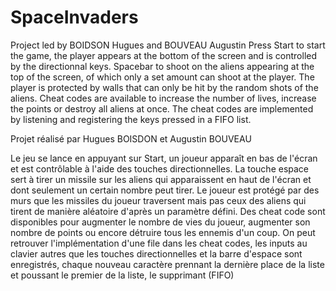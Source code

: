 # SpaceInvaders
Project led by BOIDSON Hugues and BOUVEAU Augustin
Press Start to start the game, the player appears at the bottom of the screen and is controlled by the directionnal keys. Spacebar to shoot on the aliens appearing at the top of the screen, of which only a set amount can shoot at the player. The player is protected by walls that can only be hit by the random shots of the aliens. 
Cheat codes are available to increase the number of lives, increase the points or destroy all aliens at once. The cheat codes are implemented by listening and registering the keys pressed in a FIFO list.




Projet réalisé par Hugues BOISDON et Augustin BOUVEAU

Le jeu se lance en appuyant sur Start, un joueur apparaît en bas de l'écran et est contrôlable à l'aide des touches directionnelles. La touche espace sert à tirer un missile sur les aliens qui apparaissent en haut de l'écran et dont seulement un certain nombre peut tirer. Le joueur est protégé par des murs que les missiles du joueur traversent mais pas ceux des aliens qui tirent de manière aléatoire d'après un paramètre défini.
Des cheat code sont disponibles pour augmenter le nombre de vies du joueur, augmenter son nombre de points ou encore détruire tous les ennemis d'un coup.
On peut retrouver l'implémentation d'une file dans les cheat codes, les inputs au clavier autres que les touches directionnelles et la barre d'espace sont enregistrés, chaque nouveau caractère prennant la dernière place de la liste et poussant le premier de la liste, le supprimant (FIFO)
